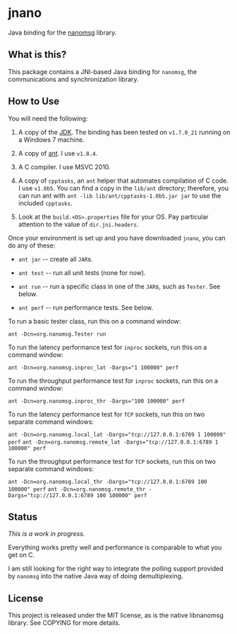 jnano
=====

Java binding for the [nanomsg][1] library.


What is this?
-------------

This package contains a JNI-based Java binding for `nanomsg`, the
communications and synchronization library.

How to Use
----------

You will need the following:

1. A copy of the [JDK][2].  The binding has been tested on `v1.7.0_21`
   running on a Windows 7 machine.

2. A copy of [ant][3].  I use `v1.8.4`.

3. A C compiler.  I use MSVC 2010.

4. A copy of `cpptasks`, an `ant` helper that automates compilation of
   C code.  I use `v1.0b5`.  You can find a copy in the `lib/ant`
   directory; therefore, you can run ant with `ant -lib
   lib/ant/cpptasks-1.0b5.jar jar` to use the included `cpptasks`.

5. Look at the `build.<OS>.properties` file for your OS.  Pay
   particular attention to the value of `dir.jni.headers`.


Once your environment is set up and you have downloaded `jnano`, you
can do any of these:

* `ant jar` -- create all `JAR`s.

* `ant test` -- run all unit tests (none for now).

* `ant run` -- run a specific class in one of the `JAR`s, such as
  `Tester`.  See below.

* `ant perf` -- run performance tests.  See below.


To run a basic tester class, run this on a command window:

`ant -Dcn=org.nanomsg.Tester run`


To run the latency performance test for `inproc` sockets, run this on
a command window:

`ant -Dcn=org.nanomsg.inproc_lat -Dargs="1 100000" perf`


To run the throughput performance test for `inproc` sockets, run this
on a command window:

`ant -Dcn=org.nanomsg.inproc_thr -Dargs="100 100000" perf`


To run the latency performance test for `TCP` sockets, run this on two
separate command windows:

`ant -Dcn=org.nanomsg.local_lat -Dargs="tcp://127.0.0.1:6789 1 100000" perf`
`ant -Dcn=org.nanomsg.remote_lat -Dargs="tcp://127.0.0.1:6789 1 100000" perf`


To run the throughput performance test for `TCP` sockets, run this on
two separate command windows:

`ant -Dcn=org.nanomsg.local_thr -Dargs="tcp://127.0.0.1:6789 100 100000" perf`
`ant -Dcn=org.nanomsg.remote_thr -Dargs="tcp://127.0.0.1:6789 100 100000" perf`


Status
------

*This is a work in progress.*

Everything works pretty well and performance is comparable to what you
get on C.

I am still looking for the right way to integrate the polling support
provided by `nanomsg` into the native Java way of doing
demultiplexing.


License
-------

This project is released under the MIT license, as is the native
libnanomsg library.  See COPYING for more details.


[1]: http://nanomsg.org/                          "nanomsg"
[2]: http://en.wikipedia.org/wiki/JDK             "Java Development Kit"
[3]: http://en.wikipedia.org/wiki/Apache_Ant      "Apache Ant"
